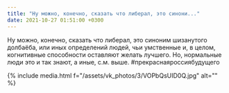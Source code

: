 ```yaml
---
title: "Ну можно, конечно, сказать что либерал, это синони..."
date: 2021-10-27 01:51:00 +0300
---
```


Ну можно, конечно, сказать что либерал, это синоним шизанутого долбаёба, или иных определений людей, чьи умственные и, в целом, когнитивные способности оставляют желать лучшего. Но, нормальные люди это и так знают, а иные, с.м. выше.
#прекраснаяроссиябудущего

{% include media.html f="/assets/vk_photos/3/VOPbQsUID0Q.jpg" alt="" %}
